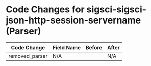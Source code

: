 # Code Changes for sigsci-sigsci-json-http-session-servername (Parser)

| Code Change | Field Name | Before | After |
|-------------|------------|--------|-------|
| removed_parser | N/A |  | N/A |